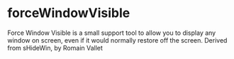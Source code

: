 forceWindowVisible
==================

Force Window Visible is a small support tool to allow you to display any window on screen, even if it would normally restore off the screen.  Derived from sHideWin, by Romain Vallet